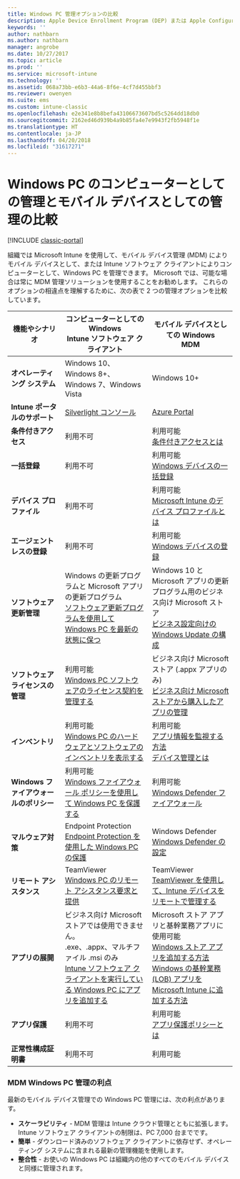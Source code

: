 ```yaml
---
title: Windows PC 管理オプションの比較
description: Apple Device Enrollment Program (DEP) または Apple Configurator を使用した会社所有の iOS デバイスの登録
keywords: ''
author: nathbarn
ms.author: nathbarn
manager: angrobe
ms.date: 10/27/2017
ms.topic: article
ms.prod: ''
ms.service: microsoft-intune
ms.technology: ''
ms.assetid: 068a73bb-e6b3-44a6-8f6e-4cf7d455bbf3
ms.reviewer: owenyen
ms.suite: ems
ms.custom: intune-classic
ms.openlocfilehash: e2e341e8b8befa43106673607bd5c5264dd18db0
ms.sourcegitcommit: 2162ed46d939b4a9b85fa4e7e9943f2fb5948f1e
ms.translationtype: HT
ms.contentlocale: ja-JP
ms.lasthandoff: 04/20/2018
ms.locfileid: "31617271"
---
```

# <a name="compare-managing-windows-pcs-as-computers-or-mobile-devices"></a>Windows PC のコンピューターとしての管理とモバイル デバイスとしての管理の比較

[!INCLUDE [classic-portal](../includes/classic-portal.md)]

組織では Microsoft Intune を使用して、モバイル デバイス管理 (MDM) によりモバイル デバイスとして、または Intune ソフトウェア クライアントによりコンピューターとして、Windows PC を管理できます。  Microsoft では、可能な場合は常に MDM 管理ソリューションを使用することをお勧めします。 これらのオプションの相違点を理解するために、次の表で 2 つの管理オプションを比較しています。

|**機能やシナリオ** |**コンピューターとしての Windows**<br>Intune ソフトウェア クライアント | **モバイル デバイスとしての Windows**<br>MDM |
|--------------|-------------------------------|-------------------------------|
|**オペレーティング システム** |Windows 10、Windows 8+、Windows 7、Windows Vista | Windows 10+ |
|**Intune ポータルのサポート** |[Silverlight コンソール](https://manage.microsoft.com)|[Azure Portal](https://portal.azure.com) |
|**条件付きアクセス**|利用不可|利用可能 <br>[条件付きアクセスとは](https://docs.microsoft.com/intune-azure/conditional-access/what-is-conditional-access)|
|**一括登録**|利用不可|利用可能 <br>[Windows デバイスの一括登録](https://docs.microsoft.com/intune-azure/enroll-devices/bulk-enroll-windows)|
|**デバイス プロファイル**|利用不可|利用可能 <br>[Microsoft Intune のデバイス プロファイルとは](https://docs.microsoft.com/intune-azure/configure-devices/what-are-device-profiles)|
|**エージェントレスの登録**|利用不可 |利用可能<br>[Windows デバイスの登録](https://docs.microsoft.com/intune-azure/enroll-devices/enroll-windows-devices)|
|**ソフトウェア更新管理**| Windows の更新プログラムと Microsoft アプリの更新プログラム<br>[ソフトウェア更新プログラムを使用して Windows PC を最新の状態に保つ](https://docs.microsoft.com/intune/deploy-use/keep-windows-pcs-up-to-date-with-software-updates-in-microsoft-intune)|Windows 10 と Microsoft アプリの更新プログラム用のビジネス向け Microsoft ストア<br> [ビジネス設定向けの Windows Update の構成](https://docs.microsoft.com/intune-azure/configure-devices/how-to-configure-windows-update-for-business) |
|**ソフトウェア ライセンスの管理**|利用可能 <br>[Windows PC ソフトウェアのライセンス契約を管理する](https://docs.microsoft.com/intune/deploy-use/manage-license-agreements-for-windows-pc-software-in-microsoft-intune)|ビジネス向け Microsoft ストア (.appx アプリのみ)<br>[ビジネス向け Microsoft ストアから購入したアプリの管理](https://docs.microsoft.com/intune-azure/manage-apps/wsfb-apps)|
|**インベントリ**|利用可能 <br>[Windows PC のハードウェアとソフトウェアのインベントリを表示する](https://docs.microsoft.com/intune/deploy-use/view-hardware-and-software-inventory-for-windows-pcs-in-microsoft-intune)|利用可能 <br>[アプリ情報を監視する方法](https://docs.microsoft.com/intune/apps-monitor)<br>[デバイス管理とは](https://docs.microsoft.com/intune/device-management)|
|**Windows ファイアウォールのポリシー**|利用可能 <br>[Windows ファイアウォール ポリシーを使用して Windows PC を保護する](https://docs.microsoft.com/intune/deploy-use/help-protect-windows-pcs-using-windows-firewall-policies-in-microsoft-intune) |利用可能 <br>[Windows Defender ファイアウォール](https://docs.microsoft.com/en-us/intune/endpoint-protection-windows-10#windows-defender-firewall)|
|**マルウェア対策**|Endpoint Protection<br>[Endpoint Protection を使用した Windows PC の保護](https://docs.microsoft.com/intune/deploy-use/help-secure-windows-pcs-with-endpoint-protection-for-microsoft-intune)|Windows Defender<br>[Windows Defender の設定](https://docs.microsoft.com/intune-azure/configure-devices/custom-for-windows-10#windows-defender-settings)|
|**リモート アシスタンス** |TeamViewer<br>[Windows PC のリモート アシスタンス要求と提供](https://docs.microsoft.com/intune/deploy-use/request-and-provide-remote-assistance-for-windows-pcs-in-microsoft-intune)|TeamViewer<br> [TeamViewer を使用して、Intune デバイスをリモートで管理する](https://docs.microsoft.com/en-us/intune/device-profile-android-teamviewer) |
|**アプリの展開** | ビジネス向け Microsoft ストアでは使用できません。<br>.exe、.appx、マルチファイル .msi のみ<br>[Intune ソフトウェア クライアントを実行している Windows PC にアプリを追加する](https://docs.microsoft.com/intune/deploy-use/add-apps-for-windows-pcs-in-microsoft-intune)|Microsoft ストア アプリと基幹業務アプリに使用可能<br>[Windows ストア アプリを追加する方法](https://docs.microsoft.com/intune/store-apps-windows)<br>[Windows の基幹業務 (LOB) アプリを Microsoft Intune に追加する方法](https://docs.microsoft.com/intune/lob-apps-windows)|
|**アプリ保護**|利用不可|利用可能 <br>[アプリ保護ポリシーとは](https://docs.microsoft.com/intune-azure/manage-apps/what-is-app-protection-policy)|
|**正常性構成証明書**|利用不可|利用可能|


### <a name="advantages-of-mdm-windows-pc-management"></a>MDM Windows PC 管理の利点
最新のモバイル デバイス管理での Windows PC 管理には、次の利点があります。
- **スケーラビリティ** - MDM 管理は Intune クラウド管理とともに拡張します。 Intune ソフトウェア クライアントの制限は、PC 7,000 台までです。
- **簡単** - ダウンロード済みのソフトウェア クライアントに依存せず、オペレーティング システムに含まれる最新の管理機能を使用します。
- **整合性** - お使いの Windows PC は組織内の他のすべてのモバイル デバイスと同様に管理されます。
<!-- - **Cloud optimization** - -->
